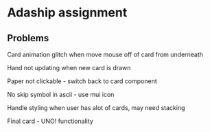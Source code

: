 # Adaship assignment

## Problems

Card animation glitch when move mouse off of card from underneath

Hand not updating when new card is drawn

Paper not clickable - switch back to card component

No skip symbol in ascii - use mui icon

Handle styling when user has alot of cards, may need stacking

Final card - UNO! functionality
